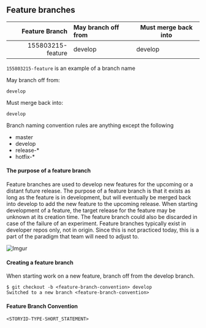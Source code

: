 
## Feature branches

| Feature Branch         | May branch off from   | Must merge back into  |
| ---------------------: |:--------------------- | --------------------- |
| 155803215-feature      | develop               | develop               |

`155803215-feature` is an example of a branch name


May branch off from:

`develop`

Must merge back into:

`develop`

Branch naming convention rules are anything except the following
- master
- develop
- release-*
- hotfix-*


#### The purpose of a feature branch
Feature branches are used to develop new features for the upcoming or a distant future release.
The purpose of a feature branch is that it exists as long as the feature is in development, but will eventually be merged back into develop to add the new feature to the upcoming release.
When starting development of a feature, the target release for the feature may be unknown at its creation time.
The feature branch could also be discarded in case of the failure of an experiment.
Feature branches typically exist in developer repos only, not in origin.
Since this is not practiced today, this is a part of the paradigm that team will need to adjust to.

![Imgur](https://i.imgur.com/jJNTxIv.png)



#### Creating a feature branch
When starting work on a new feature, branch off from the develop branch.
```
$ git checkout -b <feature-branch-convention> develop
Switched to a new branch <feature-branch-convention>
```

#### Feature Branch Convention
`<STORYID-TYPE-SHORT_STATEMENT>`
